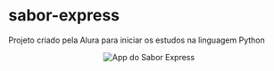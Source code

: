 # sabor-express
Projeto criado pela Alura para iniciar os estudos na linguagem Python

<div align=center>
  <img src="https://i.imgur.com/uv7KYoU.png" alt="App do Sabor Express" /></a>
</div>
